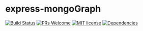 # express-mongoGraph 
[![Build Status](https://travis-ci.com/tuev/express-starter.svg?branch=master)](https://travis-ci.com/tuev/express-starter)
[![PRs Welcome](https://img.shields.io/badge/PRs-welcome-brightgreen.svg)](http://makeapullrequest.com)
[![MIT license](http://img.shields.io/badge/license-MIT-brightgreen.svg)](http://opensource.org/licenses/MIT)
[![Dependencies](http://img.shields.io/tuev/express-starter.svg?style=flat)](https://david-dm.org/tuev/express-starter)
